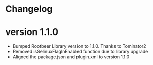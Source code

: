 # Changelog

# version 1.1.0

- Bumped Rootbeer Library version to 1.1.0. Thanks to Tominator2
- Removed isSelinuxFlagInEnabled function due to library upgrade
- Aligned the package.json and plugin.xml to version 1.1.0
 
